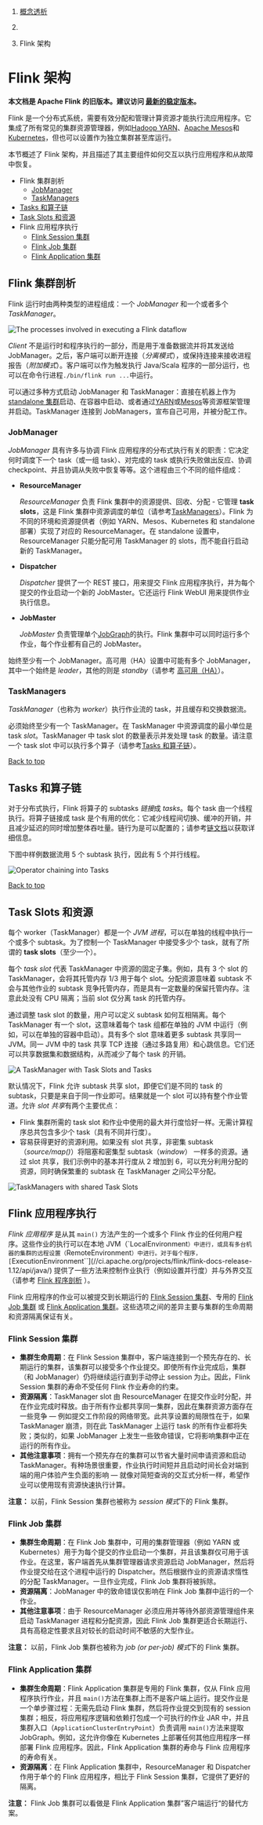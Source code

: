 1. [ 概念透析](https://ci.apache.org/projects/flink/flink-docs-release-1.12/zh/concepts/index.html)
2.  

3. Flink 架构

# Flink 架构

**本文档是 Apache Flink 的旧版本。建议访问 [最新的稳定版本](https://ci.apache.org/projects/flink/flink-docs-stable/zh)。**

Flink 是一个分布式系统，需要有效分配和管理计算资源才能执行流应用程序。它集成了所有常见的集群资源管理器，例如[Hadoop YARN](https://hadoop.apache.org/docs/stable/hadoop-yarn/hadoop-yarn-site/YARN.html)、[Apache Mesos](https://mesos.apache.org/)和[Kubernetes](https://kubernetes.io/)，但也可以设置作为独立集群甚至库运行。

本节概述了 Flink 架构，并且描述了其主要组件如何交互以执行应用程序和从故障中恢复。

- Flink 集群剖析
  - [JobManager](https://ci.apache.org/projects/flink/flink-docs-release-1.12/zh/concepts/flink-architecture.html#jobmanager)
  - [TaskManagers](https://ci.apache.org/projects/flink/flink-docs-release-1.12/zh/concepts/flink-architecture.html#taskmanagers)
- [Tasks 和算子链](https://ci.apache.org/projects/flink/flink-docs-release-1.12/zh/concepts/flink-architecture.html#tasks-和算子链)
- [Task Slots 和资源](https://ci.apache.org/projects/flink/flink-docs-release-1.12/zh/concepts/flink-architecture.html#task-slots-和资源)
- Flink 应用程序执行
  - [Flink Session 集群](https://ci.apache.org/projects/flink/flink-docs-release-1.12/zh/concepts/flink-architecture.html#flink-session-集群)
  - [Flink Job 集群](https://ci.apache.org/projects/flink/flink-docs-release-1.12/zh/concepts/flink-architecture.html#flink-job-集群)
  - [Flink Application 集群](https://ci.apache.org/projects/flink/flink-docs-release-1.12/zh/concepts/flink-architecture.html#flink-application-集群)

## Flink 集群剖析

Flink 运行时由两种类型的进程组成：一个 *JobManager* 和一个或者多个 *TaskManager*。

![The processes involved in executing a Flink dataflow](https://ci.apache.org/projects/flink/flink-docs-release-1.12/fig/processes.svg)

*Client* 不是运行时和程序执行的一部分，而是用于准备数据流并将其发送给 JobManager。之后，客户端可以断开连接（*分离模式*），或保持连接来接收进程报告（*附加模式*）。客户端可以作为触发执行 Java/Scala 程序的一部分运行，也可以在命令行进程`./bin/flink run ...`中运行。

可以通过多种方式启动 JobManager 和 TaskManager：直接在机器上作为[standalone 集群](https://ci.apache.org/projects/flink/flink-docs-release-1.12/zh/deployment/resource-providers/standalone/)启动、在容器中启动、或者通过[YARN](https://ci.apache.org/projects/flink/flink-docs-release-1.12/zh/deployment/resource-providers/yarn.html)或[Mesos](https://ci.apache.org/projects/flink/flink-docs-release-1.12/zh/deployment/resource-providers/mesos.html)等资源框架管理并启动。TaskManager 连接到 JobManagers，宣布自己可用，并被分配工作。

### JobManager

*JobManager* 具有许多与协调 Flink 应用程序的分布式执行有关的职责：它决定何时调度下一个 task（或一组 task）、对完成的 task 或执行失败做出反应、协调 checkpoint、并且协调从失败中恢复等等。这个进程由三个不同的组件组成：

- **ResourceManager**

  *ResourceManager* 负责 Flink 集群中的资源提供、回收、分配 - 它管理 **task slots**，这是 Flink 集群中资源调度的单位（请参考[TaskManagers](https://ci.apache.org/projects/flink/flink-docs-release-1.12/zh/concepts/flink-architecture.html#taskmanagers)）。Flink 为不同的环境和资源提供者（例如 YARN、Mesos、Kubernetes 和 standalone 部署）实现了对应的 ResourceManager。在 standalone 设置中，ResourceManager 只能分配可用 TaskManager 的 slots，而不能自行启动新的 TaskManager。

- **Dispatcher**

  *Dispatcher* 提供了一个 REST 接口，用来提交 Flink 应用程序执行，并为每个提交的作业启动一个新的 JobMaster。它还运行 Flink WebUI 用来提供作业执行信息。

- **JobMaster**

  *JobMaster* 负责管理单个[JobGraph](https://ci.apache.org/projects/flink/flink-docs-release-1.12/zh/concepts/glossary.html#logical-graph)的执行。Flink 集群中可以同时运行多个作业，每个作业都有自己的 JobMaster。

始终至少有一个 JobManager。高可用（HA）设置中可能有多个 JobManager，其中一个始终是 *leader*，其他的则是 *standby*（请参考 [高可用（HA）](https://ci.apache.org/projects/flink/flink-docs-release-1.12/zh/deployment/ha/)）。

### TaskManagers

*TaskManager*（也称为 *worker*）执行作业流的 task，并且缓存和交换数据流。

必须始终至少有一个 TaskManager。在 TaskManager 中资源调度的最小单位是 task *slot*。TaskManager 中 task slot 的数量表示并发处理 task 的数量。请注意一个 task slot 中可以执行多个算子（请参考[Tasks 和算子链](https://ci.apache.org/projects/flink/flink-docs-release-1.12/zh/concepts/flink-architecture.html#tasks-and-operator-chains)）。

[ Back to top](https://ci.apache.org/projects/flink/flink-docs-release-1.12/zh/concepts/flink-architecture.html#top)

## Tasks 和算子链

对于分布式执行，Flink 将算子的 subtasks *链接*成 *tasks*。每个 task 由一个线程执行。将算子链接成 task 是个有用的优化：它减少线程间切换、缓冲的开销，并且减少延迟的同时增加整体吞吐量。链行为是可以配置的；请参考[链文档](https://ci.apache.org/projects/flink/flink-docs-release-1.12/zh/dev/stream/operators/#task-chaining-and-resource-groups)以获取详细信息。

下图中样例数据流用 5 个 subtask 执行，因此有 5 个并行线程。

![Operator chaining into Tasks](https://ci.apache.org/projects/flink/flink-docs-release-1.12/fig/tasks_chains.svg)

[ Back to top](https://ci.apache.org/projects/flink/flink-docs-release-1.12/zh/concepts/flink-architecture.html#top)

## Task Slots 和资源

每个 worker（TaskManager）都是一个 *JVM 进程*，可以在单独的线程中执行一个或多个 subtask。为了控制一个 TaskManager 中接受多少个 task，就有了所谓的 **task slots**（至少一个）。

每个 *task slot* 代表 TaskManager 中资源的固定子集。例如，具有 3 个 slot 的 TaskManager，会将其托管内存 1/3 用于每个 slot。分配资源意味着 subtask 不会与其他作业的 subtask 竞争托管内存，而是具有一定数量的保留托管内存。注意此处没有 CPU 隔离；当前 slot 仅分离 task 的托管内存。

通过调整 task slot 的数量，用户可以定义 subtask 如何互相隔离。每个 TaskManager 有一个 slot，这意味着每个 task 组都在单独的 JVM 中运行（例如，可以在单独的容器中启动）。具有多个 slot 意味着更多 subtask 共享同一 JVM。同一 JVM 中的 task 共享 TCP 连接（通过多路复用）和心跳信息。它们还可以共享数据集和数据结构，从而减少了每个 task 的开销。

![A TaskManager with Task Slots and Tasks](https://ci.apache.org/projects/flink/flink-docs-release-1.12/fig/tasks_slots.svg)

默认情况下，Flink 允许 subtask 共享 slot，即便它们是不同的 task 的 subtask，只要是来自于同一作业即可。结果就是一个 slot 可以持有整个作业管道。允许 *slot 共享*有两个主要优点：

- Flink 集群所需的 task slot 和作业中使用的最大并行度恰好一样。无需计算程序总共包含多少个 task（具有不同并行度）。
- 容易获得更好的资源利用。如果没有 slot 共享，非密集 subtask（*source/map()*）将阻塞和密集型 subtask（*window*） 一样多的资源。通过 slot 共享，我们示例中的基本并行度从 2 增加到 6，可以充分利用分配的资源，同时确保繁重的 subtask 在 TaskManager 之间公平分配。

![TaskManagers with shared Task Slots](https://ci.apache.org/projects/flink/flink-docs-release-1.12/fig/slot_sharing.svg)

## Flink 应用程序执行

*Flink 应用程序* 是从其 `main()` 方法产生的一个或多个 Flink 作业的任何用户程序。这些作业的执行可以在本地 JVM（`LocalEnvironment``）中进行，或具有多台机器的集群的远程设置（``RemoteEnvironment``）中进行。对于每个程序，[``ExecutionEnvironment``](//ci.apache.org/projects/flink/flink-docs-release-1.12/api/java/) 提供了一些方法来控制作业执行（例如设置并行度）并与外界交互（请参考 [Flink 程序剖析](https://ci.apache.org/projects/flink/flink-docs-release-1.12/zh/dev/datastream_api.html#anatomy-of-a-flink-program) ）。

Flink 应用程序的作业可以被提交到长期运行的 [Flink Session 集群](https://ci.apache.org/projects/flink/flink-docs-release-1.12/zh/concepts/glossary.html#flink-session-cluster)、专用的 [Flink Job 集群](https://ci.apache.org/projects/flink/flink-docs-release-1.12/zh/concepts/glossary.html#flink-job-cluster) 或 [Flink Application 集群](https://ci.apache.org/projects/flink/flink-docs-release-1.12/zh/concepts/glossary.html#flink-application-cluster)。这些选项之间的差异主要与集群的生命周期和资源隔离保证有关。

### Flink Session 集群

- **集群生命周期**：在 Flink Session 集群中，客户端连接到一个预先存在的、长期运行的集群，该集群可以接受多个作业提交。即使所有作业完成后，集群（和 JobManager）仍将继续运行直到手动停止 session 为止。因此，Flink Session 集群的寿命不受任何 Flink 作业寿命的约束。
- **资源隔离**：TaskManager slot 由 ResourceManager 在提交作业时分配，并在作业完成时释放。由于所有作业都共享同一集群，因此在集群资源方面存在一些竞争 — 例如提交工作阶段的网络带宽。此共享设置的局限性在于，如果 TaskManager 崩溃，则在此 TaskManager 上运行 task 的所有作业都将失败；类似的，如果 JobManager 上发生一些致命错误，它将影响集群中正在运行的所有作业。
- **其他注意事项**：拥有一个预先存在的集群可以节省大量时间申请资源和启动 TaskManager。有种场景很重要，作业执行时间短并且启动时间长会对端到端的用户体验产生负面的影响 — 就像对简短查询的交互式分析一样，希望作业可以使用现有资源快速执行计算。

**注意：** 以前，Flink Session 集群也被称为 *session 模式*下的 Flink 集群。

### Flink Job 集群

- **集群生命周期**：在 Flink Job 集群中，可用的集群管理器（例如 YARN 或 Kubernetes）用于为每个提交的作业启动一个集群，并且该集群仅可用于该作业。在这里，客户端首先从集群管理器请求资源启动 JobManager，然后将作业提交给在这个进程中运行的 Dispatcher。然后根据作业的资源请求惰性的分配 TaskManager。一旦作业完成，Flink Job 集群将被拆除。
- **资源隔离**：JobManager 中的致命错误仅影响在 Flink Job 集群中运行的一个作业。
- **其他注意事项**：由于 ResourceManager 必须应用并等待外部资源管理组件来启动 TaskManager 进程和分配资源，因此 Flink Job 集群更适合长期运行、具有高稳定性要求且对较长的启动时间不敏感的大型作业。

**注意：** 以前，Flink Job 集群也被称为 *job (or per-job) 模式*下的 Flink 集群。

### Flink Application 集群

- **集群生命周期**：Flink Application 集群是专用的 Flink 集群，仅从 Flink 应用程序执行作业，并且 `main()`方法在集群上而不是客户端上运行。提交作业是一个单步骤过程：无需先启动 Flink 集群，然后将作业提交到现有的 session 集群；相反，将应用程序逻辑和依赖打包成一个可执行的作业 JAR 中，并且集群入口（`ApplicationClusterEntryPoint`）负责调用 `main()`方法来提取 JobGraph。例如，这允许你像在 Kubernetes 上部署任何其他应用程序一样部署 Flink 应用程序。因此，Flink Application 集群的寿命与 Flink 应用程序的寿命有关。
- **资源隔离**：在 Flink Application 集群中，ResourceManager 和 Dispatcher 作用于单个的 Flink 应用程序，相比于 Flink Session 集群，它提供了更好的隔离。

**注意：** Flink Job 集群可以看做是 Flink Application 集群”客户端运行“的替代方案。